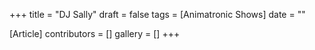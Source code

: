 +++
title = "DJ Sally"
draft = false
tags = [Animatronic Shows]
date = ""

[Article]
contributors = []
gallery = []
+++